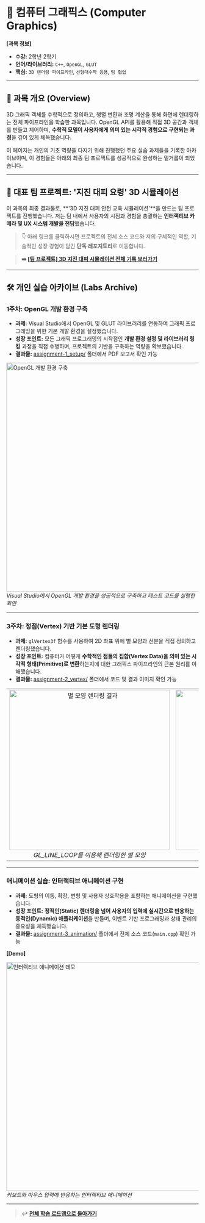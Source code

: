 # 🧠 컴퓨터 그래픽스 (Computer Graphics)

**[과목 정보]**
- **수강:** 2학년 2학기
- **언어/라이브러리:** `C++`, `OpenGL`, `GLUT`
- **핵심:** `3D 렌더링 파이프라인`, `선형대수학 응용`, `팀 협업`

---

## 📖 과목 개요 (Overview)
3D 그래픽 객체를 수학적으로 정의하고, 행렬 변환과 조명 계산을 통해 화면에 렌더링하는 전체 파이프라인을 학습한 과목입니다. OpenGL API를 활용해 직접 3D 공간과 객체를 만들고 제어하며, **수학적 모델이 사용자에게 의미 있는 시각적 경험으로 구현되는 과정**을 깊이 있게 체득했습니다.

이 페이지는 개인의 기초 역량을 다지기 위해 진행했던 주요 실습 과제들을 기록한 아카이브이며, 이 경험들은 아래의 최종 팀 프로젝트를 성공적으로 완성하는 밑거름이 되었습니다.

---

## 🚀 대표 팀 프로젝트: '지진 대피 요령' 3D 시뮬레이션

이 과목의 최종 결과물로, **'3D 지진 대피 안전 교육 시뮬레이션'**을 만드는 팀 프로젝트를 진행했습니다. 저는 팀 내에서 사용자의 시점과 경험을 총괄하는 **인터랙티브 카메라 및 UX 시스템 개발을 전담**했습니다.

> 👇 아래 링크를 클릭하시면 프로젝트의 전체 소스 코드와 저의 구체적인 역할, 기술적인 성장 경험이 담긴 **단독 레포지토리**로 이동합니다.

> **➡️ [[팀 프로젝트] 3D 지진 대피 시뮬레이션 전체 기록 보러가기](https://github.com/jihun-moon/opengl-earthquake-simulation)**

---

## 🛠️ 개인 실습 아카이브 (Labs Archive)

### 1주차: OpenGL 개발 환경 구축
- **과제:** Visual Studio에서 OpenGL 및 GLUT 라이브러리를 연동하여 그래픽 프로그래밍을 위한 기본 개발 환경을 설정했습니다.
- **성장 포인트:** 모든 그래픽 프로그래밍의 시작점인 **개발 환경 설정 및 라이브러리 링킹** 과정을 직접 수행하며, 프로젝트의 기반을 구축하는 역량을 확보했습니다.
- **결과물:** [assignment-1_setup/](./assignment-1_setup/) 폴더에서 PDF 보고서 확인 가능

<p align="left">
  <img src="./assets/setup-screenshot.png" alt="OpenGL 개발 환경 구축" width="600"/>
  <br/>
  <i>Visual Studio에서 OpenGL 개발 환경을 성공적으로 구축하고 테스트 코드를 실행한 화면</i>
</p>

---

### 3주차: 정점(Vertex) 기반 기본 도형 렌더링
- **과제:** `glVertex3f` 함수를 사용하여 2D 좌표 위에 별 모양과 선분을 직접 정의하고 렌더링했습니다.
- **성장 포인트:** 컴퓨터가 어떻게 **수학적인 점들의 집합(Vertex Data)을 의미 있는 시각적 형태(Primitive)로 변환**하는지에 대한 그래픽스 파이프라인의 근본 원리를 이해했습니다.
- **결과물:** [assignment-2_vertex/](./assignment-2_vertex/) 폴더에서 코드 및 결과 이미지 확인 가능

<table>
  <tr>
    <td align="center">
      <img src="./assets/star-rendering.png" alt="별 모양 렌더링 결과" width="420"/>
      <br/>
      <i>GL_LINE_LOOP를 이용해 렌더링한 별 모양</i>
    </td>
    <td align="center">
      <img src="./assets/line-rendering.png" alt="선분 렌더링 결과" width="420"/>
      <br/>
      <i>GL_LINES를 이용해 렌더링한 선분들</i>
    </td>
  </tr>
</table>

---

### 애니메이션 실습: 인터랙티브 애니메이션 구현
- **과제:** 도형의 이동, 확장, 변형 및 사용자 상호작용을 포함하는 애니메이션을 구현했습니다.
- **성장 포인트:** **정적인(Static) 렌더링을 넘어 사용자의 입력에 실시간으로 반응하는 동적인(Dynamic) 애플리케이션**을 만들며, 이벤트 기반 프로그래밍과 상태 관리의 중요성을 체득했습니다.
- **결과물:** [assignment-3_animation/](./assignment-3_animation/) 폴더에서 전체 소스 코드(`main.cpp`) 확인 가능

**[Demo]**
<p align="left">
  <img src="./assignment-3_animation/demo.gif" alt="인터랙티브 애니메이션 데모" width="600"/>
  <br/>
  <i>키보드와 마우스 입력에 반응하는 인터랙티브 애니메이션</i>
</p>

---
> ↩️ **[전체 학습 로드맵으로 돌아가기](../../README.md)**

